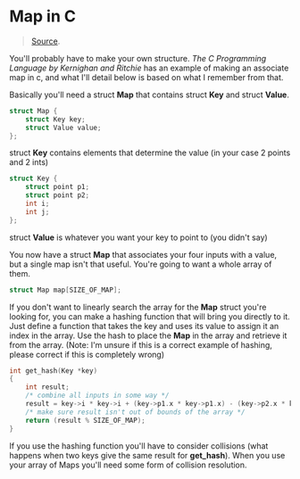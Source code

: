# Map in C

> [Source](https://stackoverflow.com/questions/21958247/map-like-structure-in-c-use-int-and-struct-to-determine-a-value).

You'll probably have to make your own structure. *The C Programming Language by Kernighan and Ritchie* has an example of making an associate map in c, and what I'll detail below is based on what I remember from that.

Basically you'll need a struct **Map** that contains struct **Key** and struct **Value**.

```c
struct Map {
    struct Key key;
    struct Value value;
};
```

struct **Key** contains elements that determine the value (in your case 2 points and 2 ints)

```c
struct Key {
    struct point p1;
    struct point p2;
    int i;
    int j;
};
```

struct **Value** is whatever you want your key to point to (you didn't say)

You now have a struct **Map** that associates your four inputs with a value, but a single map isn't that useful. You're going to want a whole array of them.

```c
struct Map map[SIZE_OF_MAP];
```

If you don't want to linearly search the array for the **Map** struct you're looking for, you can make a hashing function that will bring you directly to it. Just define a function that takes the key and uses its value to assign it an index in the array. Use the hash to place the **Map** in the array and retrieve it from the array. (Note: I'm unsure if this is a correct example of hashing, please correct if this is completely wrong)

```c
int get_hash(Key *key)
{
    int result;
    /* combine all inputs in some way */
    result = key->i * key->i + (key->p1.x * key->p1.x) - (key->p2.x * key->p2.x)
    /* make sure result isn't out of bounds of the array */
    return (result % SIZE_OF_MAP);
}
```

If you use the hashing function you'll have to consider collisions (what happens when two keys give the same result for **get_hash**). When you use your array of Maps you'll need some form of collision resolution.